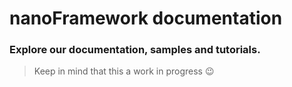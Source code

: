 # **nanoFramework** documentation


### Explore our documentation, samples and tutorials.

> Keep in mind that this a work in progress :wink: